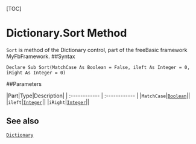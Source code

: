 [TOC]
# Dictionary.Sort Method

`Sort` is method of the Dictionary control, part of the freeBasic framework MyFbFramework.
##Syntax
```freeBasic
Declare Sub Sort(MatchCase As Boolean = False, ileft As Integer = 0, iRight As Integer = 0)
```

##Parameters

|Part|Type|Description|
| :------------ | :------------ |
|`MatchCase`|[`Boolean`]("https://www.freebasic.net/wiki/KeyPgBoolean")||
|`ileft`|[`Integer`]("https://www.freebasic.net/wiki/KeyPgInteger")||
|`iRight`|[`Integer`]("https://www.freebasic.net/wiki/KeyPgInteger")||
## See also
[`Dictionary`](Dictionary.md)
